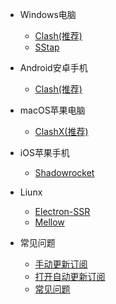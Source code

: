 * Windows电脑

  * [Clash(推荐)](Windows/Clash.md)
  * [SStap](Windows/SStap.md)

* Android安卓手机

  * [Clash(推荐)](Android/Clash.md)

* macOS苹果电脑

  * [ClashX(推荐)](Mac/ClashXR.md)

* iOS苹果手机

  * [Shadowrocket](iOS/Shadowrocket.md)

* Liunx

  * [Electron-SSR](Linux/Electron_SSR.md)
  * [Mellow](Linux/Mellow.md)

* 常见问题

  * [手动更新订阅](cjwt/gxdy.md)
  * [打开自动更新订阅](cjwt/zdgxdy.md)
  * [常见问题](cjwt/mac1.md)